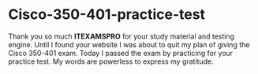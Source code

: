 # Cisco-350-401-practice-test
Thank you so much **ITEXAMSPRO** for your study material and testing engine. Until I found your website I was about to quit my plan of giving the Cisco 350-401 exam. Today I passed the exam by practicing for your practice test. My words are powerless to express my gratitude.
